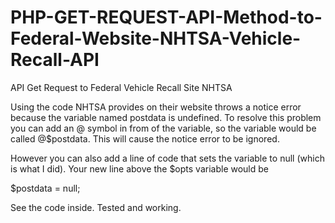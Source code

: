 # PHP-GET-REQUEST-API-Method-to-Federal-Website-NHTSA-Vehicle-Recall-API
API Get Request to Federal Vehicle Recall Site NHTSA

Using the code NHTSA provides on their website throws a notice error because the variable named postdata is undefined. To resolve this problem you can add an @ symbol in from of the variable, so the variable would be called @$postdata. This will cause the notice error to be ignored. 

However you can also add a line of code that sets the variable to null (which is what I did). Your new line above the $opts variable would be

$postdata = null;

See the code inside.
Tested and working.



